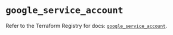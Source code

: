 # `google_service_account`

Refer to the Terraform Registry for docs: [`google_service_account`](https://registry.terraform.io/providers/hashicorp/google-beta/6.34.1/docs/resources/google_service_account).
